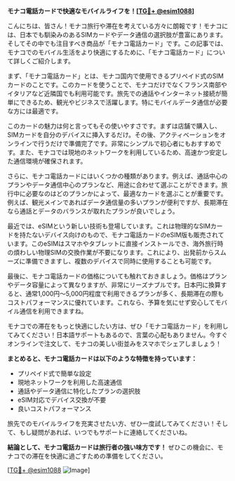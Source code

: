**モナコ電話カードで快適なモバイルライフを！[[TG💪+ @esim1088](https://t.me/s/esim1088)]**

こんにちは、皆さん！モナコ旅行や滞在を考えている方々に朗報です！モナコには、日本でも馴染みのあるSIMカードやデータ通信の選択肢が豊富にあります。そしてその中でも注目すべき商品が「モナコ電話カード」です。この記事では、モナコでのモバイル生活をより快適にするために、「モナコ電話カード」について詳しくご紹介します。

まず、「モナコ電話カード」とは、モナコ国内で使用できるプリペイド式のSIMカードのことです。このカードを使うことで、モナコだけでなくフランス南部やイタリアなど近隣国でも利用可能です。旅先での通話やインターネット接続が簡単にできるため、観光やビジネスで活躍します。特にモバイルデータ通信が必要な方には最適です。

このカードの魅力は何と言ってもその使いやすさです。まずは店舗で購入し、SIMカードを自分のデバイスに挿入するだけ。その後、アクティベーションをオンラインで行うだけで準備完了です。非常にシンプルで初心者にもおすすめです。また、モナコでは現地のネットワークを利用しているため、高速かつ安定した通信環境が確保されます。

さらに、モナコ電話カードにはいくつかの種類があります。例えば、通話中心のプランやデータ通信中心のプランなど、用途に合わせて選ぶことができます。旅行中に必要なのはどのプランかによって、最適なカードを選ぶことが重要です。例えば、観光メインであればデータ通信量の多いプランが便利ですが、長期滞在なら通話とデータのバランスが取れたプランが良いでしょう。

最近では、eSIMという新しい技術も登場しています。これは物理的なSIMカードを持たないデバイス向けのもので、モナコ電話カードのeSIM版も販売されています。このeSIMはスマホやタブレットに直接インストールでき、海外旅行時の煩わしい物理SIMの交換作業が不要になります。これにより、出発前からスムーズに準備できますし、複数のデバイスで同時に使用することも可能です。

最後に、モナコ電話カードの価格についても触れておきましょう。価格はプランやデータ容量によって異なりますが、非常にリーズナブルです。日本円に換算すると、通常1,000円〜5,000円程度で利用できるプランが多く、長期滞在の際もコストパフォーマンスに優れています。これなら、予算を気にせず安心してモバイル通信を利用できますね。

モナコでの滞在をもっと快適にしたい方は、ぜひ「モナコ電話カード」を利用してみてください！日本語サポートもあるので、言葉の心配もありません。今すぐオンラインで注文して、モナコの美しい街並みをスマホでシェアしましょう！

**まとめると、モナコ電話カードは以下のような特徴を持っています：**
- プリペイド式で簡単な設定
- 現地ネットワークを利用した高速通信
- 通話やデータ通信に特化したプランの選択肢
- eSIM対応でデバイス交換が不要
- 良いコストパフォーマンス

旅先でのモバイルライフを充実させたい方、ぜひ一度試してみてください！そして、もし疑問があれば、いつでもサポートに連絡してくださいね。

**結論として、モナコ電話カードは旅行者の強い味方です！** ぜひこの機会に、モナコでの滞在を快適に過ごすための準備をしてください。

[[TG💪+ @esim1088](https://t.me/s/esim1088) ![Image](https://i.postimg.cc/Y0z9fWf4/image.png)]